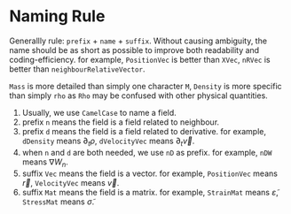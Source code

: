 # Naming Rule

Generallly rule: `prefix` + `name` + `suffix`. Without causing ambiguity, the name should be as short as possible to improve both readability and coding-efficiency.
for example, `PositionVec` is better than `XVec`, `nRVec` is better than `neighbourRelativeVector`.

`Mass` is more detailed than simply one character `M`, `Density` is more specific than simply `rho` as `Rho` may be confused with other physical quantities.

1. Usually, we use `CamelCase` to name a field.
2. prefix `n` means the field is a field related to neighbour.
3. prefix `d` means the field is a field related to derivative. for example, `dDensity` means $\partial_t\rho$, `dVelocityVec` means $\partial_t\vec{v}$.
4. when `n` and `d` are both needed, we use `nD` as prefix. for example, `nDW` means $\nabla W_n$.
5. suffix `Vec` means the field is a vector. for example, `PositionVec` means $\vec{r}$, `VelocityVec` means $\vec{v}$.
6. suffix `Mat` means the field is a matrix. for example, `StrainMat` means $\tilde{\varepsilon}$, `StressMat` means $\tilde{\sigma}$.
